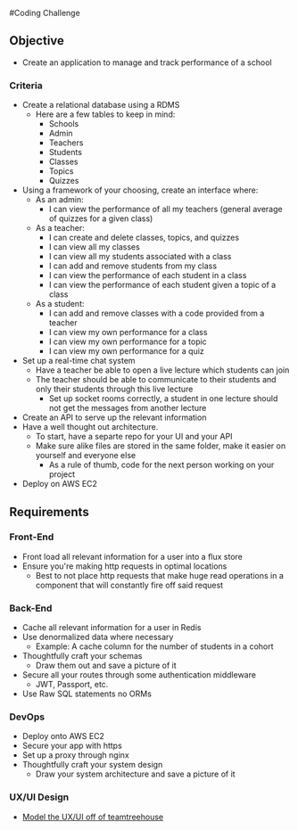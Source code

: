 #Coding Challenge
## Objective
* Create an application to manage and track performance of a school

### Criteria
* Create a relational database using a RDMS
	* Here are a few tables to keep in mind:
		* Schools
		* Admin
		* Teachers
		* Students
		* Classes
		* Topics
		* Quizzes
* Using a framework of your choosing, create an interface where:
	* As an admin:
		* I can view the performance of all my teachers (general average of quizzes for a given 		class)
	* As a teacher:
		* I can create and delete classes, topics, and quizzes
		* I can view all my classes
		* I can view all my students associated with a class
		* I can add and remove students from my class
		* I can view the performance of each student in a class
		* I can view the performance of each student given a topic of a class
	* As a student:
		* I can add and remove classes with a code provided from a teacher
		* I can view my own performance for a class
		* I can view my own performance for a topic
		* I can view my own performance for a quiz
* Set up a real-time chat system
	* Have a teacher be able to open a live lecture which students can join
	* The teacher should be able to communicate to their students and only their students through this live lecture
		* Set up socket rooms correctly, a student in one lecture should not get the messages from another lecture
* Create an API to serve up the relevant information
* Have a well thought out architecture.
	* To start, have a separte repo for your UI and your API
	* Make sure alike files are stored in the same folder, make it easier on yourself and everyone else
		* As a rule of thumb, code for the next person working on your project
* Deploy on AWS EC2

## Requirements
### Front-End
* Front load all relevant information for a user into a flux store
* Ensure you're making http requests in optimal locations
	* Best to not place http requests that make huge read operations in a component that will constantly fire off said request

### Back-End
* Cache all relevant information for a user in Redis
* Use denormalized data where necessary
	* Example: A cache column for the number of students in a cohort
* Thoughtfully craft your schemas
	* Draw them out and save a picture of it
* Secure all your routes through some authentication middleware
	* JWT, Passport, etc.
* Use Raw SQL statements no ORMs

### DevOps
* Deploy onto AWS EC2
* Secure your app with https
* Set up a proxy through nginx
* Thoughtfully craft your system design
	* Draw your system architecture and save a picture of it

### UX/UI Design
* [Model the UX/UI off of teamtreehouse](https://teamtreehouse.com/)

